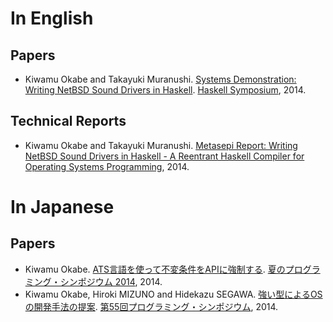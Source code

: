 # In English

## Papers

* Kiwamu Okabe and Takayuki Muranushi. [Systems Demonstration: Writing NetBSD Sound Drivers in Haskell](doc/metasepi-icfp2014-demo.pdf). [Haskell Symposium](http://www.haskell.org/haskell-symposium/2014/), 2014.

## Technical Reports

* Kiwamu Okabe and Takayuki Muranushi. [Metasepi Report: Writing NetBSD Sound Drivers in Haskell - A Reentrant Haskell Compiler for Operating Systems Programming](doc/metasepi-icfp2014.pdf), 2014.

# In Japanese

## Papers

* Kiwamu Okabe. [ATS言語を使って不変条件をAPIに強制する](doc/20141101_prosym_summer2014.pdf). [夏のプログラミング・シンポジウム 2014](http://prosym.github.io/sprosym2014/), 2014.
* Kiwamu Okabe, Hiroki MIZUNO and Hidekazu SEGAWA. [強い型によるOSの開発手法の提案](doc/20140110_prosym55.pdf). [第55回プログラミング・シンポジウム](http://www.ipsj.or.jp/prosym/55/55CFA.html), 2014.
